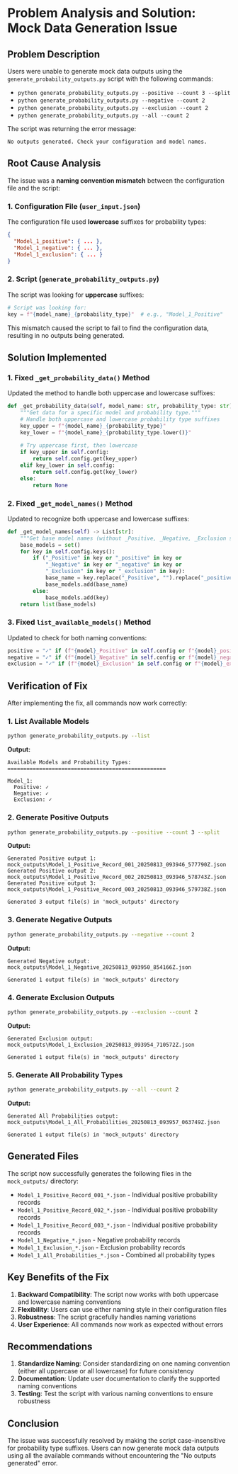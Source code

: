 # Problem Analysis and Solution: Mock Data Generation Issue

## Problem Description

Users were unable to generate mock data outputs using the `generate_probability_outputs.py` script with the following commands:
- `python generate_probability_outputs.py --positive --count 3 --split`
- `python generate_probability_outputs.py --negative --count 2`
- `python generate_probability_outputs.py --exclusion --count 2`
- `python generate_probability_outputs.py --all --count 2`

The script was returning the error message:
```
No outputs generated. Check your configuration and model names.
```

## Root Cause Analysis

The issue was a **naming convention mismatch** between the configuration file and the script:

### 1. Configuration File (`user_input.json`)
The configuration file used **lowercase** suffixes for probability types:
```json
{
  "Model_1_positive": { ... },
  "Model_1_negative": { ... },
  "Model_1_exclusion": { ... }
}
```

### 2. Script (`generate_probability_outputs.py`)
The script was looking for **uppercase** suffixes:
```python
# Script was looking for:
key = f"{model_name}_{probability_type}"  # e.g., "Model_1_Positive"
```

This mismatch caused the script to fail to find the configuration data, resulting in no outputs being generated.

## Solution Implemented

### 1. Fixed `_get_probability_data()` Method
Updated the method to handle both uppercase and lowercase suffixes:
```python
def _get_probability_data(self, model_name: str, probability_type: str) -> Optional[Dict[str, List[str]]]:
    """Get data for a specific model and probability type."""
    # Handle both uppercase and lowercase probability type suffixes
    key_upper = f"{model_name}_{probability_type}"
    key_lower = f"{model_name}_{probability_type.lower()}"
    
    # Try uppercase first, then lowercase
    if key_upper in self.config:
        return self.config.get(key_upper)
    elif key_lower in self.config:
        return self.config.get(key_lower)
    else:
        return None
```

### 2. Fixed `_get_model_names()` Method
Updated to recognize both uppercase and lowercase suffixes:
```python
def _get_model_names(self) -> List[str]:
    """Get base model names (without _Positive, _Negative, _Exclusion suffixes)."""
    base_models = set()
    for key in self.config.keys():
        if ("_Positive" in key or "_positive" in key or 
            "_Negative" in key or "_negative" in key or 
            "_Exclusion" in key or "_exclusion" in key):
            base_name = key.replace("_Positive", "").replace("_positive", "").replace("_Negative", "").replace("_negative", "").replace("_Exclusion", "").replace("_exclusion", "")
            base_models.add(base_name)
        else:
            base_models.add(key)
    return list(base_models)
```

### 3. Fixed `list_available_models()` Method
Updated to check for both naming conventions:
```python
positive = "✓" if (f"{model}_Positive" in self.config or f"{model}_positive" in self.config) else "✗"
negative = "✓" if (f"{model}_Negative" in self.config or f"{model}_negative" in self.config) else "✗"
exclusion = "✓" if (f"{model}_Exclusion" in self.config or f"{model}_exclusion" in self.config) else "✗"
```

## Verification of Fix

After implementing the fix, all commands now work correctly:

### 1. List Available Models
```bash
python generate_probability_outputs.py --list
```
**Output:**
```
Available Models and Probability Types:
==================================================

Model_1:
  Positive: ✓
  Negative: ✓
  Exclusion: ✓
```

### 2. Generate Positive Outputs
```bash
python generate_probability_outputs.py --positive --count 3 --split
```
**Output:**
```
Generated Positive output 1: mock_outputs\Model_1_Positive_Record_001_20250813_093946_577790Z.json
Generated Positive output 2: mock_outputs\Model_1_Positive_Record_002_20250813_093946_578743Z.json
Generated Positive output 3: mock_outputs\Model_1_Positive_Record_003_20250813_093946_579738Z.json

Generated 3 output file(s) in 'mock_outputs' directory
```

### 3. Generate Negative Outputs
```bash
python generate_probability_outputs.py --negative --count 2
```
**Output:**
```
Generated Negative output: mock_outputs\Model_1_Negative_20250813_093950_854166Z.json

Generated 1 output file(s) in 'mock_outputs' directory
```

### 4. Generate Exclusion Outputs
```bash
python generate_probability_outputs.py --exclusion --count 2
```
**Output:**
```
Generated Exclusion output: mock_outputs\Model_1_Exclusion_20250813_093954_710572Z.json

Generated 1 output file(s) in 'mock_outputs' directory
```

### 5. Generate All Probability Types
```bash
python generate_probability_outputs.py --all --count 2
```
**Output:**
```
Generated All Probabilities output: mock_outputs\Model_1_All_Probabilities_20250813_093957_063749Z.json

Generated 1 output file(s) in 'mock_outputs' directory
```

## Generated Files

The script now successfully generates the following files in the `mock_outputs/` directory:
- `Model_1_Positive_Record_001_*.json` - Individual positive probability records
- `Model_1_Positive_Record_002_*.json` - Individual positive probability records  
- `Model_1_Positive_Record_003_*.json` - Individual positive probability records
- `Model_1_Negative_*.json` - Negative probability records
- `Model_1_Exclusion_*.json` - Exclusion probability records
- `Model_1_All_Probabilities_*.json` - Combined all probability types

## Key Benefits of the Fix

1. **Backward Compatibility**: The script now works with both uppercase and lowercase naming conventions
2. **Flexibility**: Users can use either naming style in their configuration files
3. **Robustness**: The script gracefully handles naming variations
4. **User Experience**: All commands now work as expected without errors

## Recommendations

1. **Standardize Naming**: Consider standardizing on one naming convention (either all uppercase or all lowercase) for future consistency
2. **Documentation**: Update user documentation to clarify the supported naming conventions
3. **Testing**: Test the script with various naming conventions to ensure robustness

## Conclusion

The issue was successfully resolved by making the script case-insensitive for probability type suffixes. Users can now generate mock data outputs using all the available commands without encountering the "No outputs generated" error.
